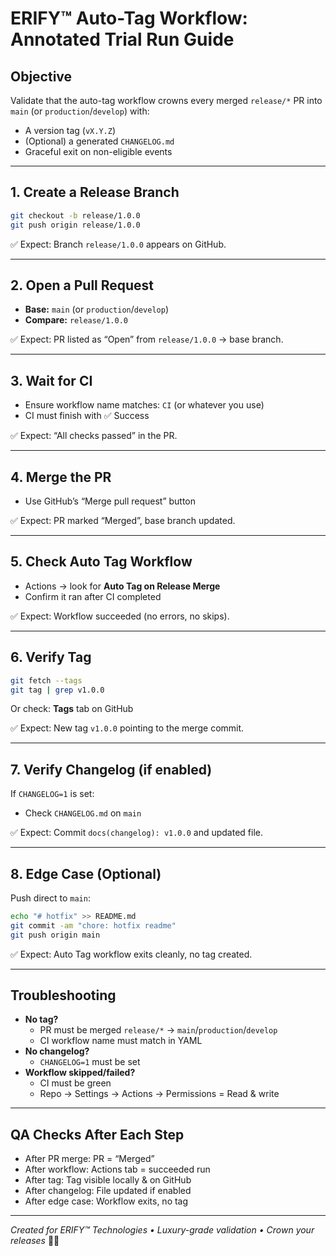 # ERIFY™ Auto-Tag Workflow: Annotated Trial Run Guide

## Objective
Validate that the auto-tag workflow crowns every merged `release/*` PR into `main` (or `production`/`develop`) with:
- A version tag (`vX.Y.Z`)
- (Optional) a generated `CHANGELOG.md`
- Graceful exit on non-eligible events

---

## 1. Create a Release Branch
```sh
git checkout -b release/1.0.0
git push origin release/1.0.0
```
✅ Expect: Branch `release/1.0.0` appears on GitHub.

---

## 2. Open a Pull Request
- **Base:** `main` (or `production`/`develop`)
- **Compare:** `release/1.0.0`

✅ Expect: PR listed as “Open” from `release/1.0.0` → base branch.

---

## 3. Wait for CI
- Ensure workflow name matches: `CI` (or whatever you use)
- CI must finish with ✅ Success

✅ Expect: “All checks passed” in the PR.

---

## 4. Merge the PR
- Use GitHub’s “Merge pull request” button

✅ Expect: PR marked “Merged”, base branch updated.

---

## 5. Check Auto Tag Workflow
- Actions → look for **Auto Tag on Release Merge**
- Confirm it ran after CI completed

✅ Expect: Workflow succeeded (no errors, no skips).

---

## 6. Verify Tag
```sh
git fetch --tags
git tag | grep v1.0.0
```
Or check: **Tags** tab on GitHub

✅ Expect: New tag `v1.0.0` pointing to the merge commit.

---

## 7. Verify Changelog (if enabled)
If `CHANGELOG=1` is set:
- Check `CHANGELOG.md` on `main`

✅ Expect: Commit `docs(changelog): v1.0.0` and updated file.

---

## 8. Edge Case (Optional)
Push direct to `main`:
```sh
echo "# hotfix" >> README.md
git commit -am "chore: hotfix readme"
git push origin main
```

✅ Expect: Auto Tag workflow exits cleanly, no tag created.

---

## Troubleshooting

- **No tag?**
  - PR must be merged `release/*` → `main`/`production`/`develop`
  - CI workflow name must match in YAML
- **No changelog?**
  - `CHANGELOG=1` must be set
- **Workflow skipped/failed?**
  - CI must be green
  - Repo → Settings → Actions → Permissions = Read & write

---

## QA Checks After Each Step
- After PR merge: PR = “Merged”
- After workflow: Actions tab = succeeded run
- After tag: Tag visible locally & on GitHub
- After changelog: File updated if enabled
- After edge case: Workflow exits, no tag

---

_Created for ERIFY™ Technologies • Luxury-grade validation • Crown your releases_ 💎🔥